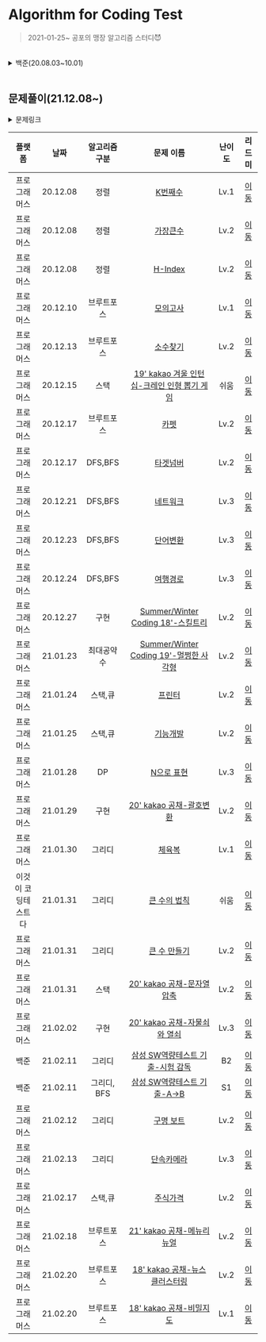 # Algorithm for Coding Test

> 2021-01-25~ 공포의 맹장 알고리즘 스터디😈


<br>

<details>
<summary>  백준(20.08.03~10.01) </summary>
<div markdown="1">       


<br>
<details>
<summary>문제링크</summary>
<div markdown="1">       

https://www.acmicpc.net/problem/ **문제번호**

</div>
</details>


| 알고리즘 구분 | 기초 | 문제 | 연습 | 
| :----------: | :----------: | :----------: | :----------: | 
| 브루트포스 | [🌱](./baekjoon/[Bruteforce]/기초) | [📚](./baekjoon/[Bruteforce]/문제1) | [📝](./baekjoon/[Bruteforce]/연습) |
| DP | [🌱](./baekjoon/[DP]/기초) | [📚](./baekjoon/[DP]/문제1) | [📝](./baekjoon/[DP]/연습) |
| greedy | - | - | [📝](./baekjoon/[greedy]) |
| DFS/BFS | [🌱](./baekjoon/[그래프와BFS]/기초) | [📚](./baekjoon/[그래프와BFS]/문제1) | [📝](./baekjoon/[그래프와BFS]/연습) |
| 시뮬레이션 | - | - | [📝](./baekjoon/[시뮬레이션]) 
| math | - | - | [📝](./baekjoon/[math]) |


</div>
</details>


<br>


## 문제풀이(21.12.08~)


<details>
<summary>문제링크</summary>
<div markdown="1">       

https://programmers.co.kr/learn/courses/30/lessons/ **문제번호**

</div>
</details>


| 플랫폼 | 날짜 | 알고리즘 구분 | 문제 이름 | 난이도 | 리드미 |
| :-----------: | :----------: | :----------: | :----------: | :----------: | :----------: | 
| 프로그래머스 | 20.12.08 | 정렬 |  [K번째수](https://programmers.co.kr/learn/courses/30/lessons/42748) | Lv.1 | [이동](./programmers/readme/K번째수.md) |
| 프로그래머스 | 20.12.08 | 정렬 |  [가장큰수](https://programmers.co.kr/learn/courses/30/lessons/42746) | Lv.2 | [이동](./programmers/readme/가장큰수.md) |
| 프로그래머스 | 20.12.08 | 정렬 |  [H-Index](https://programmers.co.kr/learn/courses/30/lessons/42747) | Lv.2 | [이동](./programmers/readme/H-Index.md) |
| 프로그래머스 | 20.12.10 | 브루트포스 |  [모의고사](https://programmers.co.kr/learn/courses/30/lessons/42840) | Lv.1 | [이동](./programmers/readme/모의고사.md) |
| 프로그래머스 | 20.12.13 | 브루트포스 |  [소수찾기](https://programmers.co.kr/learn/courses/30/lessons/42839) | Lv.2 | [이동](./programmers/readme/소수찾기.md) |
| 프로그래머스 | 20.12.15 | 스택 |  [19' kakao 겨울 인턴십-크레인 인형 뽑기 게임](https://programmers.co.kr/learn/courses/30/lessons/64061) | 쉬움 | [이동](./programmers/readme/크레인인형뽑기게임.md) |
| 프로그래머스 | 20.12.17 | 브루트포스 |  [카펫](https://programmers.co.kr/learn/courses/30/lessons/42842) | Lv.2 | [이동](./programmers/readme/카펫.md) |
| 프로그래머스 | 20.12.17 | DFS,BFS |  [타겟넘버](https://programmers.co.kr/learn/courses/30/lessons/43165) | Lv.2 | [이동](./programmers/readme/타겟넘버.md) |
| 프로그래머스 | 20.12.21 | DFS,BFS |  [네트워크](https://programmers.co.kr/learn/courses/30/lessons/43162) | Lv.3 | [이동](./programmers/readme/네트워크.md) |
| 프로그래머스 | 20.12.23 | DFS,BFS |  [단어변환](https://programmers.co.kr/learn/courses/30/lessons/43163) | Lv.3 | [이동](./programmers/readme/단어변환.md) |
| 프로그래머스 | 20.12.24 | DFS,BFS |  [여행경로](https://programmers.co.kr/learn/courses/30/lessons/43164) | Lv.3 | [이동](./programmers/readme/여행경로.md) |
| 프로그래머스 | 20.12.27 | 구현 |  [Summer/Winter Coding 18'-스킬트리](https://programmers.co.kr/learn/courses/30/lessons/49993) | Lv.2 | [이동](./programmers/readme/스킬트리.md) |
| 프로그래머스 | 21.01.23 | 최대공약수 |  [Summer/Winter Coding 19'-멀쩡한 사각형](https://programmers.co.kr/learn/courses/30/lessons/62048) | Lv.2 | [이동](./programmers/readme/멀쩡한사각형.md) |
| 프로그래머스 | 21.01.24 | 스택,큐 |  [프린터](https://programmers.co.kr/learn/courses/30/lessons/42587) | Lv.2 | [이동](./programmers/readme/프린터.md) |
| 프로그래머스 | 21.01.25 | 스택,큐 |  [기능개발](https://programmers.co.kr/learn/courses/30/lessons/42586) | Lv.2 | [이동](./programmers/readme/기능개발.md) |
| 프로그래머스 | 21.01.28 | DP | [N으로 표현](https://programmers.co.kr/learn/courses/30/lessons/42895) | Lv.3 | [이동](./programmers/readme/N으로표현.md) |
| 프로그래머스 | 21.01.29 | 구현 | [20' kakao 공채-괄호변환](https://programmers.co.kr/learn/courses/30/lessons/60058) | Lv.2 | [이동](./programmers/readme/괄호변환.md) |
| 프로그래머스 | 21.01.30 | 그리디 |  [체육복](https://programmers.co.kr/learn/courses/30/lessons/42862) | Lv.1 | [이동](./programmers/readme/체육복.md) |
| 이것이 코딩테스트다 | 21.01.31 | 그리디 |  [큰 수의 법칙](./programmers/readme/큰수의법칙.md) | 쉬움 | [이동](./programmers/readme/큰수의법칙.md) |
| 프로그래머스 | 21.01.31 | 그리디 |  [큰 수 만들기](https://programmers.co.kr/learn/courses/30/lessons/42883) | Lv.2 | [이동](./programmers/readme/큰수만들기.md) |
| 프로그래머스 | 21.01.31 | 스택 |  [20' kakao 공채-문자열 압축](https://programmers.co.kr/learn/courses/30/lessons/60057) | Lv.2 | [이동](./programmers/readme/문자열압축.md) |
| 프로그래머스 | 21.02.02 | 구현 |  [20' kakao 공채-자물쇠와 열쇠](https://programmers.co.kr/learn/courses/30/lessons/60059) | Lv.3 | [이동](./programmers/readme/자물쇠와열쇠.md) |
| 백준 | 21.02.11 | 그리디 |  [삼성 SW역량테스트 기출-시험 감독](https://www.acmicpc.net/problem/13458) | B2 | [이동](./baekjoon/readme/시험감독.md) |
| 백준 | 21.02.11 | 그리디, BFS |  [삼성 SW역량테스트 기출-A->B](https://www.acmicpc.net/problem/16953) | S1 | [이동](./baekjoon/readme/A-B.md) |
| 프로그래머스 | 21.02.12 | 그리디 |  [구명 보트](https://programmers.co.kr/learn/courses/30/lessons/42885) | Lv.2 | [이동](./programmers/readme/구명보트.md) |
| 프로그래머스 | 21.02.13 | 그리디 |  [단속카메라](https://programmers.co.kr/learn/courses/30/lessons/42884) | Lv.3 | [이동](./programmers/readme/단속카메라.md) |
| 프로그래머스 | 21.02.17 | 스택,큐 |  [주식가격](https://programmers.co.kr/learn/courses/30/lessons/42584) | Lv.2 | [이동](./programmers/readme/주식가격.md) |
| 프로그래머스 | 21.02.18 | 브루트포스 |  [21' kakao 공채-메뉴리뉴얼](https://programmers.co.kr/learn/courses/30/lessons/72411) | Lv.2 | [이동](./programmers/readme/메뉴리뉴얼.md) |
| 프로그래머스 | 21.02.20 | 브루트포스 |  [18' kakao 공채-뉴스 클러스터링](https://programmers.co.kr/learn/courses/30/lessons/17677) | Lv.2 | [이동](./programmers/readme/뉴스클러스터링.md) |
| 프로그래머스 | 21.02.20 | 브루트포스 |  [18' kakao 공채-비밀지도](https://programmers.co.kr/learn/courses/30/lessons/17681) | Lv.1 | [이동](./programmers/readme/비밀지도.md) |

